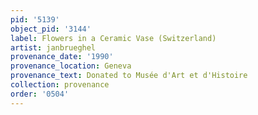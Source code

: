 ```yaml
---
pid: '5139'
object_pid: '3144'
label: Flowers in a Ceramic Vase (Switzerland)
artist: janbrueghel
provenance_date: '1990'
provenance_location: Geneva
provenance_text: Donated to Musée d'Art et d'Histoire
collection: provenance
order: '0504'
---
```

